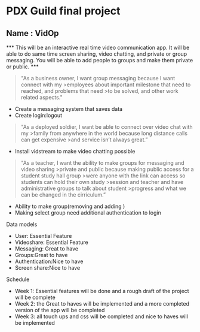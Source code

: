 # PDX Guild final project
## Name : VidOp
*** This will be an interactive real time video communication app. It will be able to do same time screen sharing, video chatting, and private or group messaging. You will be able to add people to groups and make them private or public. ***

>"As a business owner, I want group messaging because I want connect with my >employees about important milestone that need to reached, and problems that need >to be solved, and other work related aspects."

- Create a messaging system that saves data
- Create login:logout

> "As a  deployed soldier, I want be able to connect over video chat with my >family from anywhere in the world because long distance calls can get expensive >and service isn’t always great.”

- Install vidstream to make video chatting possible



>"As a teacher, I want the ability to make groups for messaging and video sharing >private and public because making public access for a student study hall group >were anyone with the link can access so students can hold their own study >session and teacher and have administrative groups to talk about student >progress and what we can be changed in the cirriculum.” 

- Ability to make group(removing and adding )
- Making select group need additional authentication to login


 Data models
- User: Essential Feature
- Videoshare: Essential Feature
- Messaging: Great to have
- Groups:Great to have
- Authentication:Nice to have
- Screen share:Nice to have


Schedule
- Week 1: Essential features will be done and a rough draft of the project will be complete
- Week 2: the Great to haves will be implemented and a more completed version of the app will be completed
- Week 3: all touch ups and css will be completed and nice to haves will be implemented